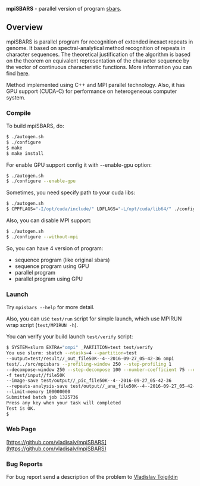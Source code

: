 **mpiSBARS** - parallel version of program [sbars](http://sbars.psn.ru/gccount.html).

## Overview

mpiSBARS is parallel program for recognition of extended inexact repeats in genome.
It based on spectral-analytical method recognition of repeats in character sequences.
The theoretical justification of the algorithm is based
on the theorem on equivalent representation of the character sequence
by the vector of continuous characteristic functions. More information
you can find [here](http://sbars.psn.ru/papers/pyatkov14.pdf).

Method implemented using C++ and MPI parallel technology.
Also, it has GPU support (CUDA-C) for performance on heterogeneous computer system.

### Compile

To build mpiSBARS, do:
```bash
$ ./autogen.sh
$ ./configure
$ make
$ make install
```

For enable GPU support config it with --enable-gpu option:
```bash
$ ./autogen.sh
$ ./configure --enable-gpu
```

Sometimes, you need specify path to your cuda libs:
```bash
$ ./autogen.sh
$ CPPFLAGS="-I/opt/cuda/include/" LDFLAGS="-L/opt/cuda/lib64/" ./configure --enable-gpu
```

Also, you can disable MPI support:
```bash
$ ./autogen.sh
$ ./configure --without-mpi
```

So, you can have 4 version of program:

* sequence program (like original sbars)
* sequence program using GPU
* parallel program
* parallel program using GPU

### Launch

Try `mpisbars --help` for more detail.

Also, you can use `test/run` script for simple launch,
which use MPIRUN wrap script (`test/MPIRUN -h`).

You can verify your build launch `test/verify` script:
```bash
$ SYSTEM=slurm EXTRA="ompi" _PARTITION=test test/verify
You use slurm: sbatch --ntasks=4 --partition=test
--output=test/result//_out_file50K--4--2016-09-27_05-42-36 ompi
test/../src/mpisbars --profiling-window 250 --step-profiling 1
--decompose-window 250 --step-decompose 100 --number-coefficient 75 --eps 0.00001
-f test/input//file50K
--image-save test/output//_pic_file50K--4--2016-09-27_05-42-36
--repeats-analysis-save test/output//_ana_file50K--4--2016-09-27_05-42-36
--limit-memory 100000000
Submitted batch job 1325736
Press any key when your task will completed
Test is OK.
$
```



### Web Page

[https://github.com/vladisalv/mpiSBARS](https://github.com/vladisalv/mpiSBARS)

### Bug Reports

For bug report send a description of the problem to [Vladislav Toigildin](mailto:Vladislav.Toigildin@cs.msu.su)
